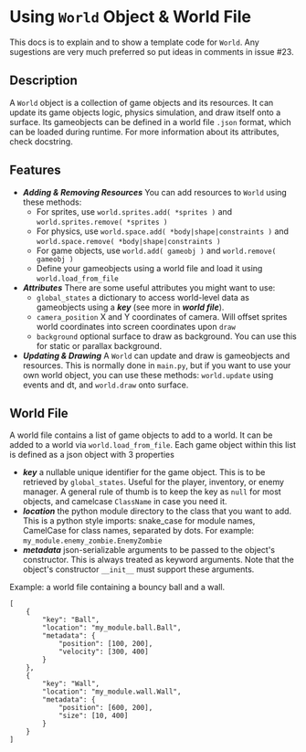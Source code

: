 # Using `World` Object & World File
This docs is to explain and to show a template code for `World`. Any sugestions are very much preferred so put ideas in comments in issue #23.

## Description
A `World` object is a collection of game objects and its resources. It can update its game objects logic, physics simulation, and draw itself onto a surface. Its gameobjects can be defined in a world file `.json` format, which can be loaded during runtime. For more information about its attributes, check docstring. 

## Features
- _**Adding & Removing Resources**_ You can add resources to `World` using these methods: 
    - For sprites, use `world.sprites.add( *sprites )` and `world.sprites.remove( *sprites )`
    - For physics, use `world.space.add( *body|shape|constraints )` and `world.space.remove( *body|shape|constraints )`
    - For game objects, use `world.add( gameobj )` and `world.remove( gameobj )`
    - Define your gameobjects using a world file and load it using `world.load_from_file`
- _**Attributes**_ There are some useful attributes you might want to use: 
    - `global_states` a dictionary to access world-level data as gameobjects using a _**key**_ (see more in _**world file**_).
    - `camera_position` X and Y coordinates of camera. Will offset sprites world coordinates into screen coordinates upon `draw`
    - `background` optional surface to draw as background. You can use this for static or parallax background.
- _**Updating & Drawing**_ A `World` can update and draw is gameobjects and resources. This is normally done in `main.py`, but if you want to use your own world object, you can use these methods: `world.update` using events and dt, and `world.draw` onto surface.

## World File
A world file contains a list of game objects to add to a world. It can be added to a world via `world.load_from_file`. Each game object within this list is defined as a json object with 3 properties
- _**key**_ a nullable unique identifier for the game object. This is to be retrieved by `global_states`. Useful for the player, inventory, or enemy manager. A general rule of thumb is to keep the key as `null` for most objects, and camelcase `ClassName` in case you need it.
- _**location**_ the python module directory to the class that you want to add. This is a python style imports: snake_case for module names, CamelCase for class names, separated by dots. For example: `my_module.enemy_zombie.EnemyZombie`
- _**metadata**_ json-serializable arguments to be passed to the object's constructor. This is always treated as keyword arguments. Note that the object's constructor `__init__` must support these arguments.

Example: a world file containing a bouncy ball and a wall.
```
[
    {
        "key": "Ball",
        "location": "my_module.ball.Ball",
        "metadata": {
            "position": [100, 200],
            "velocity": [300, 400]
        }
    },
    {
        "key": "Wall",
        "location": "my_module.wall.Wall",
        "metadata": {
            "position": [600, 200],
            "size": [10, 400]
        }
    }
]
```